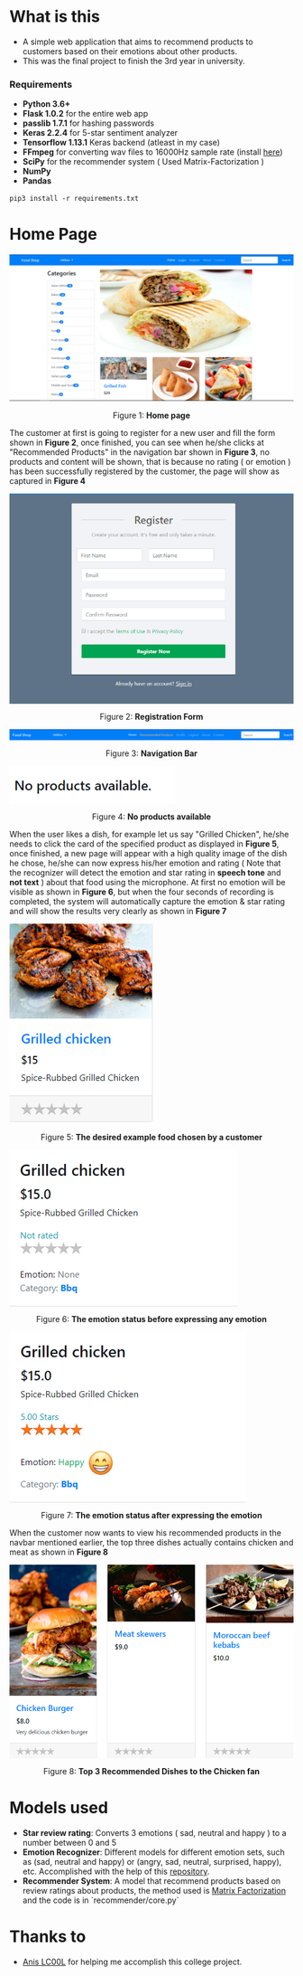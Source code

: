 # What is this
- A simple web application that aims to recommend products to customers based on their emotions about other products.
- This was the final project to finish the 3rd year in university.


### Requirements
- **Python 3.6+**
- **Flask 1.0.2** for the entire web app
- **passlib 1.7.1** for hashing passwords
- **Keras 2.2.4** for 5-star sentiment analyzer
- **Tensorflow 1.13.1** Keras backend (atleast in my case)
- **FFmpeg** for converting wav files to 16000Hz sample rate (install [here](http://ffmpeg.org/download.html))
- **SciPy** for the recommender system ( Used Matrix-Factorization )
- **NumPy**
- **Pandas**
```
pip3 install -r requirements.txt
```

# Home Page
<img src="images/home_page.PNG">
<p style="text-align: center;">Figure 1: <b>Home page</b></p>

The customer at first is going to register for a new user and fill the form shown in **Figure 2**, once finished, you can see when he/she clicks at "Recommended Products" in the navigation bar shown in  **Figure 3**, no products and content will be shown, that is because no rating ( or emotion ) has been successfully registered by the customer, the page will show as captured in **Figure 4**

<img src="images/registration.PNG" align="center">
<p style="text-align: center;">Figure 2: <b>Registration Form</b></p>

<img src="images/navbar.PNG" align="center">
<p style="text-align: center;">Figure 3: <b>Navigation Bar</b></p>

<img src="images/no_products.PNG" align="center">
<p style="text-align: center;">Figure 4: <b>No products available</b></p>

When the user likes a dish, for example let us say "Grilled Chicken", he/she needs to click the card of the specified product as displayed in **Figure 5**, once finished, a new page will appear with a high quality image of the dish he chose, he/she can now express his/her emotion and rating ( Note that the recognizer will detect the emotion and star rating in **speech tone** and **not text** ) about that food using the microphone.
At first no emotion will be visible as shown in **Figure 6**, but when the four seconds of recording is completed, the system will automatically capture the emotion & star rating and will show the results very clearly as shown in **Figure 7**


<img src="images/before_click.PNG">
<p style="text-align: center;">Figure 5: <b>The desired example food chosen by a customer</b></p>

<img src="images/before_emotion.PNG" align="center">
<p style="text-align: center;">Figure 6: <b>The emotion status before expressing any emotion</b></p>

<img src="images/after_emotion.PNG" align="center">
<p style="text-align: center;">Figure 7: <b>The emotion status after expressing the emotion</b></p>


When the customer now wants to view his recommended products in the navbar mentioned earlier, the top three dishes actually contains chicken and meat as shown in **Figure 8**

<img src="images/recommendations.PNG" align="center">
<p style="text-align: center;">Figure 8: <b>Top 3 Recommended Dishes to the Chicken fan</b></p>


# Models used
- **Star review rating**: Converts 3 emotions ( sad, neutral and happy ) to a number between 0 and 5
- **Emotion Recognizer**: Different models for different emotion sets, such as (sad, neutral and happy) or (angry, sad, neutral, surprised, happy), etc.
Accomplished with the help of this [repository](https://github.com/x4nth055/emotion-recognition-using-speech).
- **Recommender System**: A model that recommend products based on review ratings about products, the method used is [Matrix Factorization](https://en.wikipedia.org/wiki/Matrix_factorization_(recommender_systems)) and the code is in `recommender/core.py`

# Thanks to
- [Anis LC00L](https://github.com/AnisLcool) for helping me accomplish this college project.

